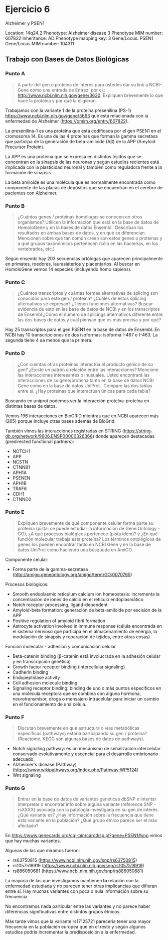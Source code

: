# Ejercicio 6

Alzheimer y PSEN1

Location: 14q24.2
Phenotype: Alzheimer disease 3
Phenotype MIM number: 607822
Inheritance: AD
Phenotype mapping key: 3
Gene/Locus: PSEN1
Gene/Locus MIM number: 104311


## Trabajo con Bases de Datos Biológicas

### Punto A

>  A partir del gen o proteína de interés para ustedes dar su link a NCBI-Gene como una entrada de Entrez, por ej.: http://www.ncbi.nlm.nih.gov/gene/3630. Expliquen brevemente lo que hace la proteína y por qué la eligieron.

Trabajamos con la variante 1 de la proteína presenilina (PS-1) https://www.ncbi.nlm.nih.gov/gene/5663 que está relacionada con la enfermedad de Alzheimer (https://omim.org/entry/607822).

La presenilina-1 es una proteína que está codificada por el gen PSEN1 en el cromosoma 14. Es una de las 4 proteínas que forman la gamma secretasa que participa de la generación de beta-amiloide (​​Aβ) de la APP (Amyloid Precursor Protein).

La APP es una proteína que se expresa en distintos tejidos que se concentran en la sinapsis de las neuronas y según estudios recientes está implicada con la plasticidad neuronal y también como reguladora frente a la formación de sinapsis.

La beta amiloide es una molécula que es normalmente encontrada como componente de las placas de depósitos que se encuentran en el cerebro de pacientes con Alzheimer.


### Punto B

> ¿Cuántos genes / proteínas homólogas se conocen en otros organismos? Utilicen la información que está en la base de datos de HomoloGene y en la bases de datos Ensembl . Describan los resultados en ambas bases de datos, y en qué se diferencian. Mencionen sobre qué tan común creen son estos genes o proteínas y a qué grupos taxonómicos pertenecen (sólo en las bacterias, en los vertebrados, etc.)

Según ensembl hay 203 secuencias ortólogas que aparecen principalmente en primates, roedores, laurasiaterios y placentarios. Al buscar en HomoloGene vemos 14 especies (incluyendo homo sapiens).


### Punto C

> ¿Cuántos transcriptos y cuántas formas alternativas de splicing son conocidos para este gen / proteína? ¿Cuáles de estos splicing alternativos se expresan? ¿Tienen funciones alternativas? Buscar evidencia de esto en las base de datos de NCBI y en los transcriptos de Ensembl ¿Cómo el número de splicings alternativos diferente entre las dos bases de datos y cuál piensan que es más precisa y por qué?

Hay 25 transcriptos para el gen PSEN1 en la base de datos de Ensembl. En NCBI hay 10 transcripciones de dos isoformas: isoforma I-467 e I-463. La segunda tiene 4 aa menos que la primera.

### Punto D

> ¿Con cuántas otras proteínas interactúa el producto génico de su gen? ¿Existe un patrón o relación entre las interacciones? Mencione las interacciones interesantes o inusuales. Usted encontrará las interacciones de su gene/proteína tanto en la base de datos NCBI Gene como en la base de datos UniProt . Compare las dos tablas entre sí. ¿Hay proteínas que interactúan únicas para cada tabla?

Buscando en uniprot podemos ver la interacción proteína-proteína en distintas bases de datos.

Vemos 196 interacciones en BioGRID mientras que en NCBI aparecen más (265) porque incluye otras bases además de BioGrid.

También vimos las interacciones registradas en STRING (https://string-db.org/network/9606.ENSP00000326366) donde aparecen destacadas (predirected functional partners):
- NOTCH1
- APP
- NCSTN
- CTNNB1
- APH1A
- PSENEN
- APH1B
- TRAF6
- CDH1
- CTNND2


### Punto E

> Expliquen brevemente de qué componente celular forma parte su proteína (pista: se puede estudiar la información de Gene Ontology - GO), ¿A qué procesos biológicos pertenece (pista idem)? y ¿En qué función molecular trabaja esta proteína? Los términos ontológicos de genes los pueden encontrar tanto en NCBI Gene y en la base de datos UniProt como haciendo una búsqueda en AmiGO.

Componente celular:
- Forma parte de la gamma-secretasa (http://amigo.geneontology.org/amigo/term/GO:0070765)

Procesos biológicos:
- Smooth endoplasmic reticulum calcium ion homeostasis: incrementa la concentración de iones de calcio en el retículo endoplasmático
- Notch receptor processing, ligand-dependent
- Amyloid-beta formation: generación de beta-amiloide por escisión de la APP
- Positive regulation of amyloid fibril formation
- Astrocyte activation involved in immune response (célula encontrada en el sistema nervioso que participa en el almacenamiento de energía, la modulación de sinapsis y reparación de tejidos, entre otras cosas)

Función molecular - adhesión y comunicación celular
- Beta-catenin binding (β-catenin está involucrada en la adhesión celular y en transcripción genética)
- Growth factor receptor binding (intercellular signaling)
- Cadherin binding
- Endopeptidase activity
- Cell adhesion molecule binding
- Signaling receptor binding: binding de uno o más puntos especificos en una molecula receptora que se combina con alguna hormona, neurotransmisor, droga o mensajero intracelular para iniciar un cambio en el funcionamiento de una celula.

### Punto F

> Discutan brevemente en qué estructura o vías metabólicas específicas (pathways) estaría participando su gen / proteína? (Reactome, KEGG son algunas bases de datos de pathways).

- Notch signaling pathway: es un mecánismo de señalización intercelular conservado evolutivamente y escencial para el desarrollo embrionario adecuado.
- Alzheimer's disease (Pathway) (https://www.wikipathways.org/index.php/Pathway:WP5124)
- Wnt signaling

### Punto G

> Entrar en la base de datos de variantes genéticas dbSNP e intentar interpretar o encontrar info sobre alguna variante (reference SNP - rsXXXX) asociada con la patología investigada en su gen de interés. ¿Qué variante es? ¿Hay información sobre la frecuencia que tiene esta variante en la población? ¿Qué grupo étnico parece ser el más afectado?

En https://www.genecards.org/cgi-bin/carddisp.pl?gene=PSEN1#snp vimos que hay muchas variantes.

Algunas de las que miramos fueron:
- rs63750815 (https://www.ncbi.nlm.nih.gov/snp/rs63750815)
- rs1057518919 (https://www.ncbi.nlm.nih.gov/snp/rs1057518919)
- rs886050681 (https://www.ncbi.nlm.nih.gov/snp/rs886050681)

La mayoría de las que investigamos mantienen **la** relación con la enfermedad estudiada y no parecen tener otras implicancias que difieran entre sí. Hay muchas variantes con poca  o nula información sobre su frecuencia 

No encontramos nada particular entre las variantes y no parece haber diferencias significativas entre distintos grupos étnicos.

Más tarde vimos que la variante rs17125721 parecería tener una mayor frecuencia en la población europea que en el resto y según algunos estudios podría incrementar la predisposición a la enfermedad.
